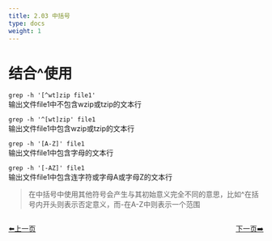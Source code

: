 ```yaml
---
title: 2.03 中括号
type: docs
weight: 1
---     
```


# 结合^使用    

`grep -h '[^wt]zip file1'`   
输出文件file1中不包含wzip或tzip的文本行   

`grep -h '^[wt]zip' file1`  
输出文件file1中包含wzip或tzip的文本行    

`grep -h '[A-Z]' file1`   
输出文件file1中包含字母的文本行   

`grep -h '[-AZ]' file1`   
输出文件file1中包含连字符或字母A或字母Z的文本行    

>在中括号中使用其他符号会产生与其初始意义完全不同的意思，比如^在括号内开头则表示否定意义，而-在A-Z中则表示一个范围   

<div style="display: flex;justify-content: space-between;align-items: center;">
<p><a href="https://books.linuxwt.com/linuxwtbash/ChapterTwo/Regular_Mao">⬅️上一页</a></p>
<p><a href="https://books.linuxwt.com/linuxwtbash/ChapterTwo/Regular_Jt">下一页➡️</a></p>
</div>